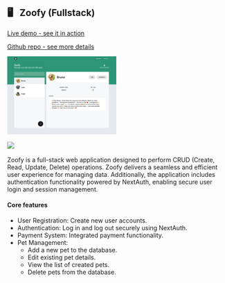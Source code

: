 ## <a> 🖥️&nbsp;&nbsp; Zoofy (Fullstack)</a>

<p>
    <a href="https://rr-zoofy.vercel.app" target="_blank"
        >Live demo - see it in action</a
    >
</p>
<p>
    <a href="https://github.com/Rapkowsky/zoofy" target="_blank"
        >Github repo - see more details</a
    >
</p>

<p>
    <img width="50%" src="public/zoofy.png" />
</p>

<p>
    <img
        src="https://skills.syvixor.com/api/icons?i=nextjs,react,ts,tailwind,shadcnui,motion,node,prisma" />
</p>
<p>
	Zoofy is a full-stack web application designed to perform CRUD (Create, Read,
	Update, Delete) operations. Zoofy delivers a seamless and efficient user
	experience for managing data. Additionally, the application includes
	authentication functionality powered by NextAuth, enabling secure user login
	and session management.
</p>

<h4>Core features</h4>
<ul>
	<li>User Registration: Create new user accounts.</li>
	<li>Authentication: Log in and log out securely using NextAuth.</li>
	<li>Payment System: Integrated payment functionality.</li>
	<li>
		Pet Management:
		<ul>
			<li>Add a new pet to the database.</li>
			<li>Edit existing pet details.</li>
			<li>View the list of created pets.</li>
			<li>Delete pets from the database.</li>
		</ul>
	</li>
</ul>
